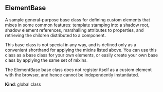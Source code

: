 <a name="ElementBase"></a>
## ElementBase
A sample general-purpose base class for defining custom elements
that mixes in some common features: template stamping into a shadow root,
shadow element references, marshalling attributes to properties, and
retrieving the children distributed to a component.

This base class is not special in any way, and is defined only as a
convenient shorthand for applying the mixins listed above. You can use this
class as a base class for your own elements, or easily create your own base
class by applying the same set of mixins.

The ElementBase base class does not register itself as a custom element with
the browser, and hence cannot be independently instantiated.

**Kind**: global class  
